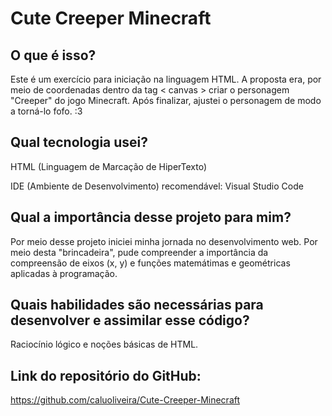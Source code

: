 # Cute Creeper Minecraft

## O que é isso?
Este é um exercício para iniciação na linguagem HTML. A proposta era, por meio de coordenadas dentro da tag < canvas >  criar o personagem "Creeper" do jogo Minecraft. Após finalizar, ajustei o personagem de modo a torná-lo fofo. :3
## Qual tecnologia usei?
HTML (Linguagem de Marcação de HiperTexto)

IDE (Ambiente de Desenvolvimento) recomendável:
Visual Studio Code

## Qual a importância desse projeto para mim?
Por meio desse projeto iniciei minha jornada no desenvolvimento web. Por meio desta "brincadeira", pude compreender a importância da compreensão de eixos (x, y) e funções matemátimas e geométricas aplicadas à programação. 

## Quais habilidades são necessárias para desenvolver e assimilar esse código?
Raciocínio lógico e noções básicas de HTML.

## Link do repositório do GitHub:
https://github.com/caluoliveira/Cute-Creeper-Minecraft
